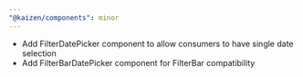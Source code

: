 ```yaml
---
"@kaizen/components": minor
---
```


- Add FilterDatePicker component to allow consumers to have single date selection
- Add FilterBarDatePicker component for FilterBar compatibility
